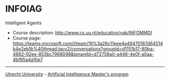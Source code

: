 # INFOIAG
Intelligent Agents

* Course description: http://www.cs.uu.nl/education/vak/INFOMMDI
* Course page: https://teams.microsoft.com/l/team/19%3a28c11eee4a49470187d64514b4e2eb1b%40thread.tacv2/conversations?groupId=d1151b17-80ba-4882-92ee-853bc7968098&tenantId=d72758a0-a446-4e0f-a0aa-4bf95a4a10e7

---
[Utrecht University](https://www.uu.nl/en) - [Artificial Intelligence Master's program](https://www.uu.nl/masters/en/artificial-intelligence)
